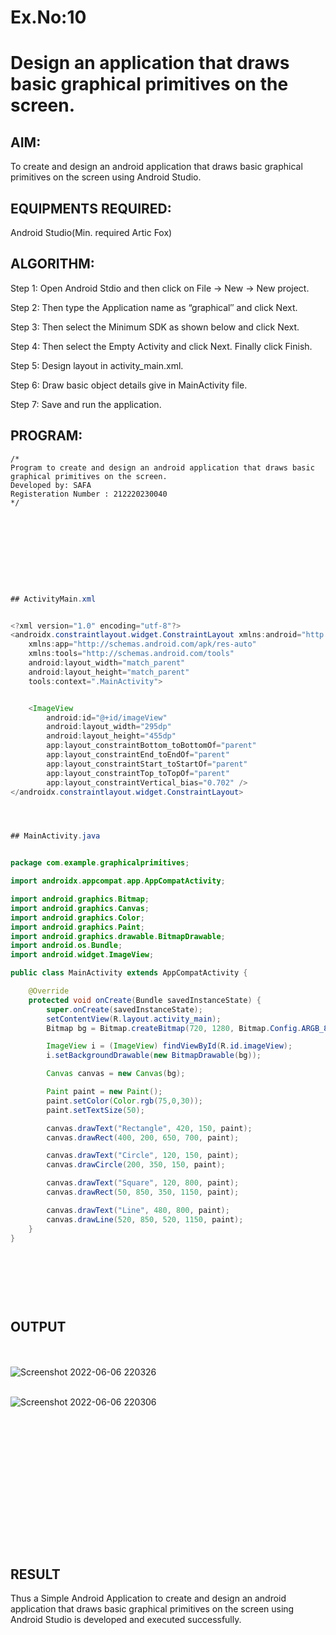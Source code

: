 
# Ex.No:10
# Design an application that draws basic graphical primitives on the screen.


## AIM:

To create and design an android application that draws basic graphical primitives on the screen using Android Studio.

## EQUIPMENTS REQUIRED:

Android Studio(Min. required Artic Fox)

## ALGORITHM:

Step 1: Open Android Stdio and then click on File -> New -> New project.

Step 2: Then type the Application name as “graphical″ and click Next. 

Step 3: Then select the Minimum SDK as shown below and click Next.

Step 4: Then select the Empty Activity and click Next. Finally click Finish.

Step 5: Design layout in activity_main.xml.

Step 6: Draw basic object details give in MainActivity file.

Step 7: Save and run the application.

## PROGRAM:
```
/*
Program to create and design an android application that draws basic graphical primitives on the screen.
Developed by: SAFA
Registeration Number : 212220230040
*/
```

```java









## ActivityMain.xml


<?xml version="1.0" encoding="utf-8"?>
<androidx.constraintlayout.widget.ConstraintLayout xmlns:android="http://schemas.android.com/apk/res/android"
    xmlns:app="http://schemas.android.com/apk/res-auto"
    xmlns:tools="http://schemas.android.com/tools"
    android:layout_width="match_parent"
    android:layout_height="match_parent"
    tools:context=".MainActivity">


    <ImageView
        android:id="@+id/imageView"
        android:layout_width="295dp"
        android:layout_height="455dp"
        app:layout_constraintBottom_toBottomOf="parent"
        app:layout_constraintEnd_toEndOf="parent"
        app:layout_constraintStart_toStartOf="parent"
        app:layout_constraintTop_toTopOf="parent"
        app:layout_constraintVertical_bias="0.702" />
</androidx.constraintlayout.widget.ConstraintLayout>




## MainActivity.java


package com.example.graphicalprimitives;

import androidx.appcompat.app.AppCompatActivity;

import android.graphics.Bitmap;
import android.graphics.Canvas;
import android.graphics.Color;
import android.graphics.Paint;
import android.graphics.drawable.BitmapDrawable;
import android.os.Bundle;
import android.widget.ImageView;

public class MainActivity extends AppCompatActivity {

    @Override
    protected void onCreate(Bundle savedInstanceState) {
        super.onCreate(savedInstanceState);
        setContentView(R.layout.activity_main);
        Bitmap bg = Bitmap.createBitmap(720, 1280, Bitmap.Config.ARGB_8888);

        ImageView i = (ImageView) findViewById(R.id.imageView);
        i.setBackgroundDrawable(new BitmapDrawable(bg));

        Canvas canvas = new Canvas(bg);

        Paint paint = new Paint();
        paint.setColor(Color.rgb(75,0,30));
        paint.setTextSize(50);

        canvas.drawText("Rectangle", 420, 150, paint);
        canvas.drawRect(400, 200, 650, 700, paint);

        canvas.drawText("Circle", 120, 150, paint);
        canvas.drawCircle(200, 350, 150, paint);

        canvas.drawText("Square", 120, 800, paint);
        canvas.drawRect(50, 850, 350, 1150, paint);

        canvas.drawText("Line", 480, 800, paint);
        canvas.drawLine(520, 850, 520, 1150, paint);
    }
}





```

## <br/><br/> OUTPUT


<br/><br/>![Screenshot 2022-06-06 220326](https://user-images.githubusercontent.com/75235789/172205917-12c940ec-a1a1-4d48-9a1a-b41c2f4aa165.jpg)

<br/>![Screenshot 2022-06-06 220306](https://user-images.githubusercontent.com/75235789/172205923-5ea131b8-4e34-47c1-b7c7-c23ddf03e8b6.jpg)




## <br/><br/><br/><br/><br/><br/><br/><br/><br/>RESULT
Thus a Simple Android Application to create and design an android application that draws basic graphical primitives on the screen using Android Studio is developed and executed successfully.
